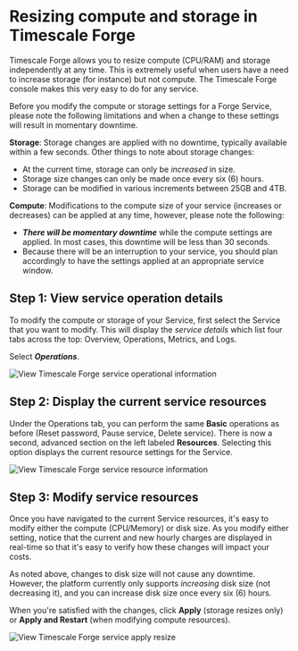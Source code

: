 # Resizing compute and storage in Timescale Forge

Timescale Forge allows you to resize compute (CPU/RAM) and storage independently
at any time. This is extremely useful when users have a need to increase storage
(for instance) but not compute. The Timescale Forge console makes this very easy
to do for any service.

Before you modify the compute or storage settings for a Forge Service, please
note the following limitations and when a change to these settings will result in momentary downtime.

**Storage**: Storage changes are applied with no downtime, typically available
within a few seconds. Other things to note about storage changes:
 * At the current time, storage can only be _increased_ in size.
 * Storage size changes can only be made once every six (6) hours.
 * Storage can be modified in various increments between 25GB and 4TB.

**Compute**: Modifications to the compute size of your service (increases or
decreases) can be applied at any time, however, please note the following:
 * **_There will be momentary downtime_** while the compute settings are applied.
 In most cases, this downtime will be less than 30 seconds.
 * Because there will be an interruption to your service, you should plan
 accordingly to have the settings applied at an appropriate service window.

## Step 1: View service operation details [](service-details)
To modify the compute or storage of your Service, first select the Service that
you want to modify. This will display the _service details_ which list four tabs
across the top: Overview, Operations, Metrics, and Logs.

Select **_Operations_**.

<img class="main-content__illustration" src="https://assets.iobeam.com/images/docs/forge_images/timescale-forge-service-operations.png" alt="View Timescale Forge service operational information"/>

## Step 2: Display the current service resources [](service-resources)
Under the Operations tab, you can perform the same **Basic** operations as before
(Reset password, Pause service, Delete service). There is now a second, advanced
section on the left labeled **Resources**. Selecting this option displays the
current resource settings for the Service.

<img class="main-content__illustration" src="https://assets.iobeam.com/images/docs/forge_images/timescale-forge-service-resources-4tb.png" alt="View Timescale Forge service resource information"/>

## Step 3: Modify service resources [](modify-resources)
Once you have navigated to the current Service resources, it's easy to modify
either the compute (CPU/Memory) or disk size. As you modify either setting,
notice that the current and new hourly charges are displayed in real-time
so that it's easy to verify how these changes will impact your costs.

As noted above, changes to disk size will not cause any downtime.  However,
the platform currently only supports _increasing_ disk size (not decreasing it),
and you can increase disk size once every six (6) hours.

When you're satisfied with the changes, click **Apply** (storage resizes only) or **Apply and Restart** (when modifying compute resources).

<img class="main-content__illustration" src="https://assets.iobeam.com/images/docs/forge_images/timescale-forge-service-restart-4tb.png" alt="View Timescale Forge service apply resize"/>
